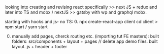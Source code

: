 looking into creating and revising react specifically >> next JS + redux and later into TS and mobx / nextJS >> gatsby with wp and graphql mobx.

starting with hooks and js- no TS:
0. npx create-react-app client 
cd client > npm start / yarn start

0. manually add pages, cherck routing etc. (importing tut FE masters):
built folders: src/components + layout + pages // delete app demo files.
built layout. js + header + footer
